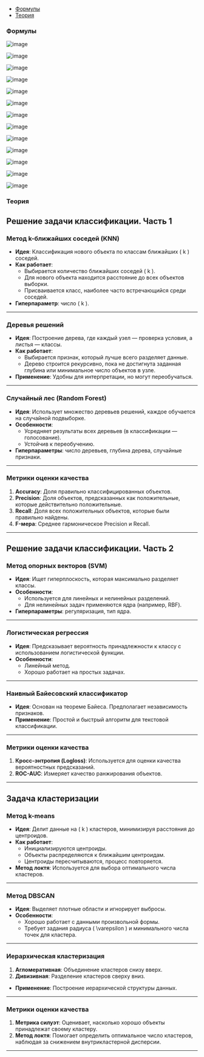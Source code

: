 - [Формулы](#formula)
- [Теория](#theory)

<a name="formula"></a> 
### Формулы
![image](https://github.com/user-attachments/assets/d6b3b396-6a9e-49d4-a414-04e867c9fa3f)

![image](https://github.com/user-attachments/assets/122afef1-a7b6-4dd6-a7f2-b2c5ba5cd20d)

![image](https://github.com/user-attachments/assets/9f6d9991-bf0b-455c-9e1e-5b3cfc61c84d)

![image](https://github.com/user-attachments/assets/7e662101-bc67-42dd-911d-0dab948af51b)

![image](https://github.com/user-attachments/assets/f6d4f597-6fb3-40c8-bf1c-ee7180abbbd5)

![image](https://github.com/user-attachments/assets/9cfb74a6-0a6c-4633-a0e1-8e2e6f2caffb)

![image](https://github.com/user-attachments/assets/043f5d72-d908-4b0a-9ab7-01e8af34aee6)

![image](https://github.com/user-attachments/assets/22e5c7e2-6054-4979-a505-a6ef9cecd3ef)

![image](https://github.com/user-attachments/assets/01a9eada-6b65-480f-8b7b-568bbf868b5b)

![image](https://github.com/user-attachments/assets/fed792fd-ef9d-4a8f-9b79-609f256fe47e)

![image](https://github.com/user-attachments/assets/38bf04e2-ca72-4448-8739-503e9790bfd5)

![image](https://github.com/user-attachments/assets/9d0ecece-56d1-4304-a6f4-e88080037e6f)

![image](https://github.com/user-attachments/assets/f4890640-5619-4878-bb6b-be81b9d101c6)



<a name="theory"></a> 
### Теория
## Решение задачи классификации. Часть 1

### Метод k-ближайших соседей (KNN)
- **Идея**: Классификация нового объекта по классам ближайших \( k \) соседей.
- **Как работает**:
  - Выбирается количество ближайших соседей \( k \).
  - Для нового объекта находится расстояние до всех объектов выборки.
  - Присваивается класс, наиболее часто встречающийся среди соседей.
- **Гиперпараметр**: число \( k \).

---

### Деревья решений
- **Идея**: Построение дерева, где каждый узел — проверка условия, а листья — классы.
- **Как работает**:
  - Выбирается признак, который лучше всего разделяет данные.
  - Дерево строится рекурсивно, пока не достигнута заданная глубина или минимальное число объектов в узле.
- **Применение**: Удобны для интерпретации, но могут переобучаться.

---

### Случайный лес (Random Forest)
- **Идея**: Использует множество деревьев решений, каждое обучается на случайной подвыборке.
- **Особенности**:
  - Усредняет результаты всех деревьев (в классификации — голосование).
  - Устойчив к переобучению.
- **Гиперпараметры**: число деревьев, глубина дерева, случайные признаки.

---

### Метрики оценки качества
1. **Accuracy**: Доля правильно классифицированных объектов.
2. **Precision**: Доля объектов, предсказанных как положительные, которые действительно положительные.
3. **Recall**: Доля всех положительных объектов, которые были правильно найдены.
4. **F-мера**: Среднее гармоническое Precision и Recall.

---

## Решение задачи классификации. Часть 2

### Метод опорных векторов (SVM)
- **Идея**: Ищет гиперплоскость, которая максимально разделяет классы.
- **Особенности**:
  - Используется для линейных и нелинейных разделений.
  - Для нелинейных задач применяются ядра (например, RBF).
- **Гиперпараметры**: регуляризация, тип ядра.

---

### Логистическая регрессия
- **Идея**: Предсказывает вероятность принадлежности к классу с использованием логистической функции.
- **Особенности**:
  - Линейный метод.
  - Хорошо работает на простых задачах.

---

### Наивный Байесовский классификатор
- **Идея**: Основан на теореме Байеса. Предполагает независимость признаков.
- **Применение**: Простой и быстрый алгоритм для текстовой классификации.

---

### Метрики оценки качества
1. **Кросс-энтропия (Logloss)**: Используется для оценки качества вероятностных предсказаний.
2. **ROC-AUC**: Измеряет качество ранжирования объектов.

---

## Задача кластеризации

### Метод k-means
- **Идея**: Делит данные на \( k \) кластеров, минимизируя расстояния до центроидов.
- **Как работает**:
  - Инициализируются центроиды.
  - Объекты распределяются к ближайшим центроидам.
  - Центроиды пересчитываются, процесс повторяется.
- **Метод локтя**: Используется для выбора оптимального числа кластеров.

---

### Метод DBSCAN
- **Идея**: Выделяет плотные области и игнорирует выбросы.
- **Особенности**:
  - Хорошо работает с данными произвольной формы.
  - Требует задания радиуса \( \varepsilon \) и минимального числа точек для кластера.

---

### Иерархическая кластеризация
1. **Агломеративная**: Объединение кластеров снизу вверх.
2. **Дивизивная**: Разделение кластеров сверху вниз.
- **Применение**: Построение иерархической структуры данных.

---

### Метрики оценки качества
1. **Метрика силуэт**: Оценивает, насколько хорошо объекты принадлежат своему кластеру.
2. **Метод локтя**: Помогает определить оптимальное число кластеров, наблюдая за снижением внутрикластерной дисперсии.

---
